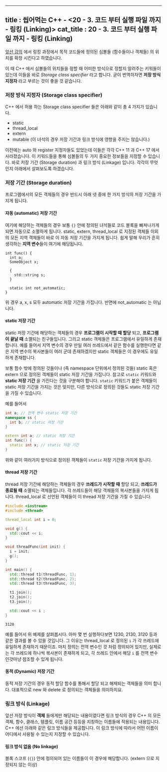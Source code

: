 ----------------
title : 씹어먹는 C++ - <20 - 3. 코드 부터 실행 파일 까지 - 링킹 (Linking)>
cat_title : 20 - 3. 코드 부터 실행 파일 까지 - 링킹 (Linking)
----------------

[앞선 강의](/320) 에서 링킹 과정에서 목적 코드들에 정의된 심볼들 (함수들이나 객체들) 의 위치를 확정 시킨다고 하였습니다.

이 때 C++ 에서 심볼들의 위치들을 정할 때 어떠한 방식으로 정할지 알려주는 키워들이 있는데 이들을 바로 *Storage class specifier* 라고 합니다. 굳이 번역하자면 **저장 방식 지정자** 라고 부르는 것이 좋을 것 같습니다.

### 저장 방식 지정자 (Storage class specifier)

C++ 에서 허용 하는 Storage class specifier 들은 아래와 같이 총 4 가지가 있습니다.

* static
* thread_local
* extern
* mutable (이 녀석의 경우 저장 기간과 링크 방식에 영향을 주지는 않습니다.)

이전에는 auto 와 register 지정자들도 있었는데 이들은 각각 C++ 11 과 C++ 17 에서 사라졌습니다.  이 키워드들을 통해 심볼들의 두 가지 중요한 정보들을 지정할 수 있습니다. 바로 저장 기간 (Storage duration) 과 링크 방식 (Linkage) 입니다. 각각이 무엇인지 아래에서 살펴보도록 하겠습니다.

### 저장 기간 (Storage duration)

프로그램에서의 모든 객체들의 경우 반드시 아래 넷 중에 한 가지 방식의 저장 기간을 가지게 됩니다.

#### 자동 (automatic) 저장 기간

여기에 해당하는 객체들의 경우 보통 `{}` 안에 정의된 녀석들로 코드 블록을 빠져나가게 되면 자동으로 소멸하게 됩니다. static, extern, thread_local 로 지정된 객체들 이외의 모든 지역 객체들이 바로 이 자동 저장 기간을 가지게 됩니다. 쉽게 말해 우리가 흔히 생각하는 **지역 변수**들이 여기에 해당됩니다.

```cpp-formatted
int func() {
  int a;
  SomeObject x;

  {
    std::string s;
  }

  static int not_automatic;
}
```

위 경우 a, x, s 모두 automatic 저장 기간을 가집니다. 반면에 not_automatic 는 아닙니다.

#### static 저장 기간

static 저장 기간에 해당하는 객체들의 경우 **프로그램이 시작할 때 할당** 되고, **프로그램이 끝날 때** 소멸되는 친구들입니다. 그리고 static 객체들은 프로그램에서 유일하게 존재합니다. 예를 들어서 지역 변수의 경우 만일 여러 쓰레드에서 같은 함수를 실행한다면 같은 지역 변수의 복사본들이 여러 군데 존재하겠지만 static 객체들은 이 경우에도 유일하게 존재합니다.

보통 함수 밖에 정의된 것들이나 (즉 namespace 단위에서 정의된 것들) static 혹은 extern 으로 정의된 객체들이 static 저장 기간을 가집니다. 참고로 `static` 키워드와 **static 저장 기간** 을 가진다는 것을 구분해야 합니다. `static` 키워드가 붙은 객체들이 static 저장 기간을 가지는 것은 맞지만, 다른 방식으로 정의된 것들도 static 저장 기간을 가질 수 있습니다. 

예를 들어서

```cpp
int a; // 전역 변수 static 저장 기간
namespace ss {
  int b; // static 저장 기간
}

extern int a; // static 저장 기간
int func() {
  static int x; // static 저장 기간
}
```

위와 같이 여러가지 방식으로 정의된 객체들이 `static` 저장 기간을 가지게 됩니다.

#### thread 저장 기간

thread 저장 기간에 해당하는 객체들의 경우 **쓰레드가 시작할 때** 할당 되고, **쓰레드가 종료될 때** 소멸되는 객체들입니다. 각 쓰레드들이 해당 객체들의 복사본들을 가지게 됩니다. thread_local 로 선언된 객체들이 이 thread 저장 기간을 가질 수 있습니다. 

```cpp
#include <iostream>
#include <thread>

thread_local int i = 0;

void g() {
  std::cout << i;
}

void threadFunc(int init) {
  i = init;
  g();
}

int main() {
  std::thread t1(threadFunc, 1);
  std::thread t2(threadFunc, 2);
  std::thread t3(threadFunc, 3);

  t1.join();
  t2.join();
  t3.join();

  std::cout << i ;
}
```

```exec
3120
```

예를 들어서 위 예제를 살펴봅시다. 아마 몇 번 실행하다보면 1230, 2130, 3120 등과 같은 결과를 볼 수 있을 것입니다. 그 이유는 thread_local 로 정의된 `i` 가 각 쓰레드에 유일하게 존재하기 때문이죠. 마치 정의는 전역 변수인 것 처럼 정의되어 있지만, 실제로는 각 쓰레드에 하나씩 복사본이 존재하게 되고, 각 쓰레드 안에서 해당 `i` 를 전역 변수인것마냥 참조할 수 있게 됩니다.

#### 동적 (Dynamic) 저장 기간

동적 저장 기간의 경우 동적 할당 함수를 통해서 할당 되고 해제되는 객체들을 의미 합니다. 대표적으로 new 와 delete 로 정의되는 객체들을 의미하지요.

### 링크 방식 (Linkage)

앞선 저장 방식이 **객체** 들에게만 해당되는 내용이였다면 링크 방식의 경우 C++ 의 모든 객체, 함수, 클래스, 템플릿, 이름 공간 등등을 지칭하는 이름들에 적용되는 내용입니다. C++ 에선 아래와 같은 링크 방식들을 제공합니다. 이 링크 방식에 따라서 어떤 이름이 어디에서 사용될 수 있는지 지정할 수 있습니다.

#### 링크 방식 없음 (No linkage)

블록 스코프 (`{}`) 안에 정의되어 있는 이름들이 이 경우에 해당합니다. (extern 으로 지정되지 않는 이상)

